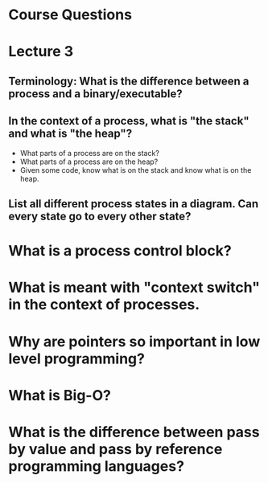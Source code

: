 # Course Questions 
# Lecture 3

## Terminology: What is the difference between a process and a binary/executable?

## In the context of a process, what is "the stack" and what is "the heap"?

- What parts of a process are on the stack?
- What parts of a process are on the heap?
- Given some code, know what is on the stack and know what is on the heap.

## List all different process states in a diagram. Can every state go to every other state?


# What is a process control block?

# What is meant with "context switch" in the context of processes.

# Why are pointers so important in low level programming?

# What is Big-O?

# What is the difference between pass by value and pass by reference programming languages?
